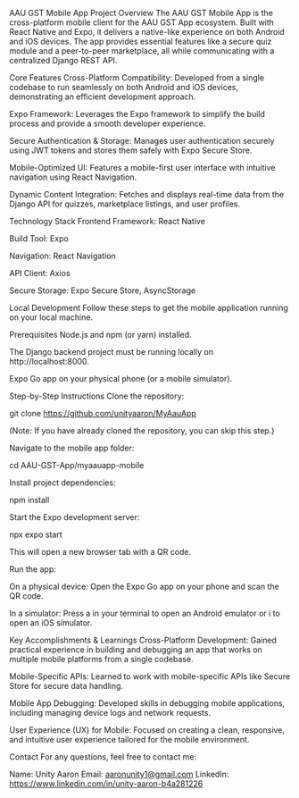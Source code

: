 AAU GST Mobile App
Project Overview
The AAU GST Mobile App is the cross-platform mobile client for the AAU GST App ecosystem. Built with React Native and Expo, it delivers a native-like experience on both Android and iOS devices. The app provides essential features like a secure quiz module and a peer-to-peer marketplace, all while communicating with a centralized Django REST API.

Core Features
Cross-Platform Compatibility: Developed from a single codebase to run seamlessly on both Android and iOS devices, demonstrating an efficient development approach.

Expo Framework: Leverages the Expo framework to simplify the build process and provide a smooth developer experience.

Secure Authentication & Storage: Manages user authentication securely using JWT tokens and stores them safely with Expo Secure Store.

Mobile-Optimized UI: Features a mobile-first user interface with intuitive navigation using React Navigation.

Dynamic Content Integration: Fetches and displays real-time data from the Django API for quizzes, marketplace listings, and user profiles.

Technology Stack
Frontend Framework: React Native

Build Tool: Expo

Navigation: React Navigation

API Client: Axios

Secure Storage: Expo Secure Store, AsyncStorage

Local Development
Follow these steps to get the mobile application running on your local machine.

Prerequisites
Node.js and npm (or yarn) installed.

The Django backend project must be running locally on http://localhost:8000.

Expo Go app on your physical phone (or a mobile simulator).

Step-by-Step Instructions
Clone the repository:

git clone https://github.com/unityaaron/MyAauApp

(Note: If you have already cloned the repository, you can skip this step.)

Navigate to the mobile app folder:

cd AAU-GST-App/myaauapp-mobile

Install project dependencies:

npm install

Start the Expo development server:

npx expo start

This will open a new browser tab with a QR code.

Run the app:

On a physical device: Open the Expo Go app on your phone and scan the QR code.

In a simulator: Press a in your terminal to open an Android emulator or i to open an iOS simulator.

Key Accomplishments & Learnings
Cross-Platform Development: Gained practical experience in building and debugging an app that works on multiple mobile platforms from a single codebase.

Mobile-Specific APIs: Learned to work with mobile-specific APIs like Secure Store for secure data handling.

Mobile App Debugging: Developed skills in debugging mobile applications, including managing device logs and network requests.

User Experience (UX) for Mobile: Focused on creating a clean, responsive, and intuitive user experience tailored for the mobile environment.


Contact
For any questions, feel free to contact me:

Name: Unity Aaron
Email: aaronunity1@gmail.com
LinkedIn: https://www.linkedin.com/in/unity-aaron-b4a281226